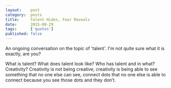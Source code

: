 ```yaml
---
layout:    post
category:  posts
title:     Talent Hides, Fear Reveals
date:      2015-08-29
tags:      ['quotes']
published: false
---
```


An ongoing conversation on the topic of 'talent'. I'm not quite sure what it is exactly, are you?

What is talent? What does talent look like? Who has talent and in what? Creativity? Creativity is not being creative, creativity is being able to see something that no one else can see, connect dots that no one else is able to connect because you see those dots and they don’t. 